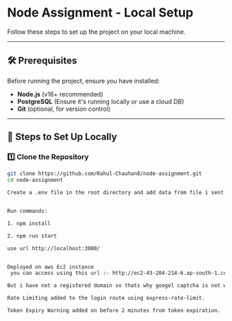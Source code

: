 # Node Assignment - Local Setup

Follow these steps to set up the project on your local machine.

---

## 🛠 Prerequisites
Before running the project, ensure you have installed:
- **Node.js** (v16+ recommended)
- **PostgreSQL** (Ensure it's running locally or use a cloud DB)
- **Git** (optional, for version control)

---

## 🚀 Steps to Set Up Locally

### 1️⃣ Clone the Repository
```sh
git clone https://github.com/Rahul-Chauhan8/node-assignment.git
cd node-assignment

Create a .env file in the root directory and add data from file i sent in email.


Run commands:

1. npm install

2. npm run start

use url http://localhost:3000/


Deployed on aws Ec2 instance
 you can access using this url :- http://ec2-43-204-214-6.ap-south-1.compute.amazonaws.com:3000/

But i have not a registered domain so thats why googel captcha is not working.

Rate Limiting added to the login route using express-rate-limit.

Token Expiry Warning added on before 2 minutes from token expiration.
